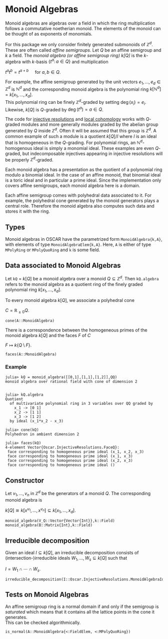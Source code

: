 # Monoid Algebras
Monoid algebras are algebras over a field in which the ring multiplication
follows a commutative noetherian monoid.  The elements of the monoid can
be thought of as exponents of monomials.

For this package we only consider finitely generated submonoids of 
$\mathbb{Z}^d$. These are often called *affine semigroups*. 
Let $Q$ be an affine semigroup and $k$ a field. 
The *monoid algebra (or affine semigroup ring) $k[Q]$* is the $k$-algebra
with $k$-basis $\{t^a \colon a \in Q\}$ and multiplication

$t^at^b = t^{a+b} \quad \text{ for }a,b \in Q.$

For example, the affine semigroup generated by the unit vectors $e_1,\dots,e_d \in \mathbb{Z}^d$ 
is $\mathbb{N}^d$ and the corresponding monoid algebra is the polynomial ring
$k\left[\mathbb{N}^d\right] = k[x_1,\dots,x_d]$.  
This polynomial ring can be finely $\mathbb{Z}^d$-graded
by setting $\deg(x_i) = e_i$.  Likewise, $k[Q]$ is $Q$-graded by $\deg(t^a) = a \in Q$.

The code for [injective resolutions](./injective_resolutions.md) 
and [local cohomology](./local_cohomology.md) works with $Q$-graded modules and 
more generally modules graded by the abelian group generated by $Q$ inside $\mathbb{Z}^d$.
Often it will be assumed that this group is $\mathbb{Z}^d$.  A common example 
of such a module is a quotient $k[Q]/I$ where $I$ is an ideal that is homogeneous in the $Q$-grading.
For polynomial rings, an $\mathbb{N}^d$-homogenous ideal is simply a monomial ideal.
These examples are even $Q$-graded, but indecomposable injectives appearing in injective 
resolutions will be properly $\mathbb{Z}^d$-graded.

Each monoid algebra has a presentation as the quotient of a polynomial ring
modulo a binomial ideal.  In the case of an affine monoid, that binomial ideal
is a toric ideal and in particular a prime ideal.  Since the implementation
only covers affine semigroups, each monoid algebra here is a domain.

Each affine semigroup comes with polyhedral data associated to it.  For example,
the polyhedral cone generated by the monoid generators plays a central role.
Therefore the monoid algebra also computes such data and stores it with the ring.

## Types
Monoid algebras in OSCAR have the parametrized form `MonoidAlgebra{k,A}`, with 
elements of type `MonoidAlgebraElem{k,A}`. 
Here, `A` is either of type `MPolyRing` or `MPolyQuoRing` and `k` is some field.

## Data associated to Monoid Algebras
Let `kQ` = $k[Q]$ be a monoid algebra over a monoid $Q\subseteq \mathbb{Z}^d$. 
Then `kQ.algebra` refers to the monoid algebra as a quotient ring of 
the finely graded polynomial ring $k[x_1,\dots,x_d]$. 

To every monoid algebra $k[Q]$, we associate a polyhedral cone

$C = \mathbb{R}_{\geq 0}Q.$

```@docs
cone(A::MonoidAlgebra)
```

There is a correspondence between the homogeneous primes of 
the monoid algebra $k[Q]$ and the faces $F$ of $C$

$F \mapsto k\{Q\setminus F\}.$

```@docs
faces(A::MonoidAlgebra)
```

### Example
```jldoctest
julia> kQ = monoid_algebra([[0,1],[1,1],[1,2]],QQ)
monoid algebra over rational field with cone of dimension 2


julia> kQ.algebra
Quotient
  of multivariate polynomial ring in 3 variables over QQ graded by
    x_1 -> [0 1]
    x_2 -> [1 1]
    x_3 -> [1 2]
  by ideal (x_1*x_2 - x_3)

julia> cone(kQ)
Polyhedron in ambient dimension 2

julia> faces(kQ)
4-element Vector{Oscar.InjectiveResolutions.FaceQ}:
 face corresponding to homogeneous prime ideal (x_1, x_2, x_3)
 face corresponding to homogeneous prime ideal (x_1, x_3)
 face corresponding to homogeneous prime ideal (x_2, x_3)
 face corresponding to homogeneous prime ideal ()
```

## Constructor
Let $v_1,\dots,v_n$ in $\mathbb{Z}^d$ be the generators of a monoid $Q$. 
The corresponding monoid algebra is

$k[Q] \cong k[x^{v_1},\dots,x^{v_n}]\subseteq k[x_1,\dots, x_d].$

```@docs
monoid_algebra(V_Q::Vector{Vector{Int}},k::Field)
monoid_algebra(B::Matrix{Int},k::Field)
```

## Irreducible decomposition
Given an ideal $I\subseteq k[Q]$, an irreducible decomposition 
consists of (intersection-)irreducible ideals $W_1,\dots,W_s\subseteq k[Q]$ such that

$I = W_1 \cap \cdots \cap W_s.$

```@docs
irreducible_decomposition(I::Oscar.InjectiveResolutions.MonoidAlgebraIdeal)
```

## Tests on Monoid Algebras
An affine semigroup ring is a normal domain if and only if the semigroup is *saturated* 
which means that it contains all the lattice points in the cone it generates.  
This can be checked algorithmically.
```@docs
is_normal(A::MonoidAlgebra{<:FieldElem, <:MPolyQuoRing})
```
